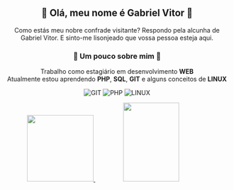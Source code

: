 ## <div align="center"> 🎩 Olá, meu nome é Gabriel Vitor 🎩</div>

<div align="center">
Como estás meu nobre confrade visitante? Respondo pela alcunha de Gabriel Vitor. E sinto-me lisonjeado que vossa pessoa esteja aqui.
</div>

### <div align="center"> 🐾 Um pouco sobre mim 🐾</div>

<div align="center">

Trabalho como estagiário em desenvolvimento **WEB** <br>
Atualmente estou aprendendo **PHP**, **SQL**, **GIT** e alguns conceitos de **LINUX**

</div>

<div align="center">

![GIT](https://img.shields.io/static/v1?label=&labelColor=363636&message=GIT&color=363636&logo=GIT&logoColor=ffffff&style=flat-square)
![PHP](https://img.shields.io/static/v1?label=&labelColor=363636&message=PHP&color=363636&logo=PHP&logoColor=ffffff&style=flat-square)
![LINUX](https://img.shields.io/static/v1?label=&labelColor=363636&message=LINUX&color=363636&logo=LINUX&logoColor=ffffff&style=flat-square)

</div>

<div align="center">
<a href="https://github.com/apenasLotus">
  <img height="150em" src="https://github-readme-stats.vercel.app/api?username=apenasLotus&langs_count=7&bg_color=DEG,4b0082,dc143c&title_color=fff&text_color=fff&border_color=fff&border_radius=0&count_private=true& include_all_commits=true&locale=pt-br&hide_border=true&cache_seconds=7200"/>
  <img height="178em" width='50%' src="https://github-readme-stats.vercel.app/api/top-langs/?username=apenasLotus&langs_count=7&bg_color=DEG,dc143c,4b0082&title_color=fff&text_color=fff&border_color=fff&border_radius=0&hide_border=true&cache_seconds=7200"/>
 </a>
</div>

